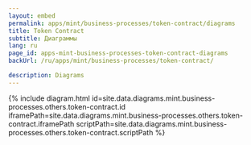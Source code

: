 ```yaml
---
layout: embed
permalink: apps/mint/business-processes/token-contract/diagrams
title: Token Contract
subtitle: Диаграммы
lang: ru
page_id: apps-mint-business-processes-token-contract-diagrams
backUrl: /ru/apps/mint/business-processes/token-contract/

description: Diagrams
---
```

{% include diagram.html id=site.data.diagrams.mint.business-processes.others.token-contract.id iframePath=site.data.diagrams.mint.business-processes.others.token-contract.iframePath scriptPath=site.data.diagrams.mint.business-processes.others.token-contract.scriptPath %}
